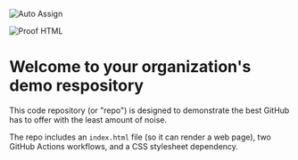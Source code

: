 ![Auto Assign](https://github.com/COMP3211G6PG/demo-repository/actions/workflows/auto-assign.yml/badge.svg)

![Proof HTML](https://github.com/COMP3211G6PG/demo-repository/actions/workflows/proof-html.yml/badge.svg)

# Welcome to your organization's demo respository
This code repository (or "repo") is designed to demonstrate the best GitHub has to offer with the least amount of noise.

The repo includes an `index.html` file (so it can render a web page), two GitHub Actions workflows, and a CSS stylesheet dependency.
